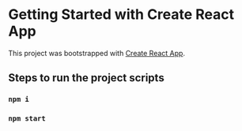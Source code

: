# Getting Started with Create React App

This project was bootstrapped with [Create React App](https://github.com/facebook/create-react-app).

## Steps to run the project scripts

### `npm i`

### `npm start`